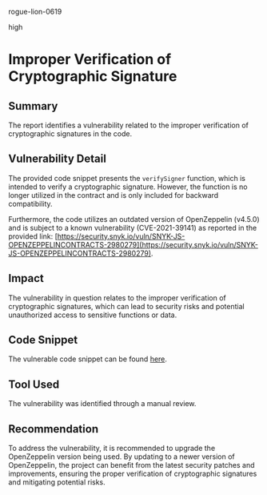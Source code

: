 rogue-lion-0619

high

# Improper Verification of Cryptographic Signature

## Summary

The report identifies a vulnerability related to the improper verification of cryptographic signatures in the code.

## Vulnerability Detail

The provided code snippet presents the `verifySigner` function, which is intended to verify a cryptographic signature. However, the function is no longer utilized in the contract and is only included for backward compatibility.

Furthermore, the code utilizes an outdated version of OpenZeppelin (v4.5.0) and is subject to a known vulnerability (CVE-2021-39141) as reported in the provided link: [https://security.snyk.io/vuln/SNYK-JS-OPENZEPPELINCONTRACTS-2980279](https://security.snyk.io/vuln/SNYK-JS-OPENZEPPELINCONTRACTS-2980279).

## Impact

The vulnerability in question relates to the improper verification of cryptographic signatures, which can lead to security risks and potential unauthorized access to sensitive functions or data.

## Code Snippet

The vulnerable code snippet can be found [here](https://github.com/sherlock-audit/2023-04-hubble-exchange/blob/1f9a5ed0ca8f6004bbb7b099ecbb8ae796557849/hubble-protocol/contracts/orderbooks/OrderBook.sol#L410).

## Tool Used

The vulnerability was identified through a manual review.

## Recommendation

To address the vulnerability, it is recommended to upgrade the OpenZeppelin version being used. By updating to a newer version of OpenZeppelin, the project can benefit from the latest security patches and improvements, ensuring the proper verification of cryptographic signatures and mitigating potential risks.